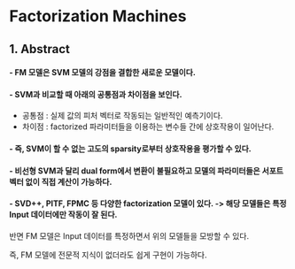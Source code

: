 # Factorization Machines

## 1. Abstract

#### - FM 모델은 SVM 모델의 강점을 결합한 새로운 모델이다.
#### - SVM과 비교할 때 아래의 공통점과 차이점을 보인다.
- 공통점 : 실제 값의 피처 벡터로 작동되는 일반적인 예측기이다.
- 차이점 : factorized 파라미터들을 이용하는 변수들 간에 상호작용이 일어난다.

#### - 즉, SVM이 할 수 없는 고도의 sparsity로부터 상호작용을 평가할 수 있다.
#### - 비선형 SVM과 달리 dual form에서 변환이 불필요하고 모델의 파라미터들은 서포트 벡터 없이 직접 계산이 가능하다.
#### - SVD++, PITF, FPMC 등 다양한 factorization 모델이 있다. -> 해당 모델들은 특정 Input 데이터에만 작동이 잘 된다.

반면 FM 모델은 Input 데이터를 특정하면서 위의 모델들을 모방할 수 있다.

즉, FM 모델에 전문적 지식이 없더라도 쉽게 구현이 가능하다.

